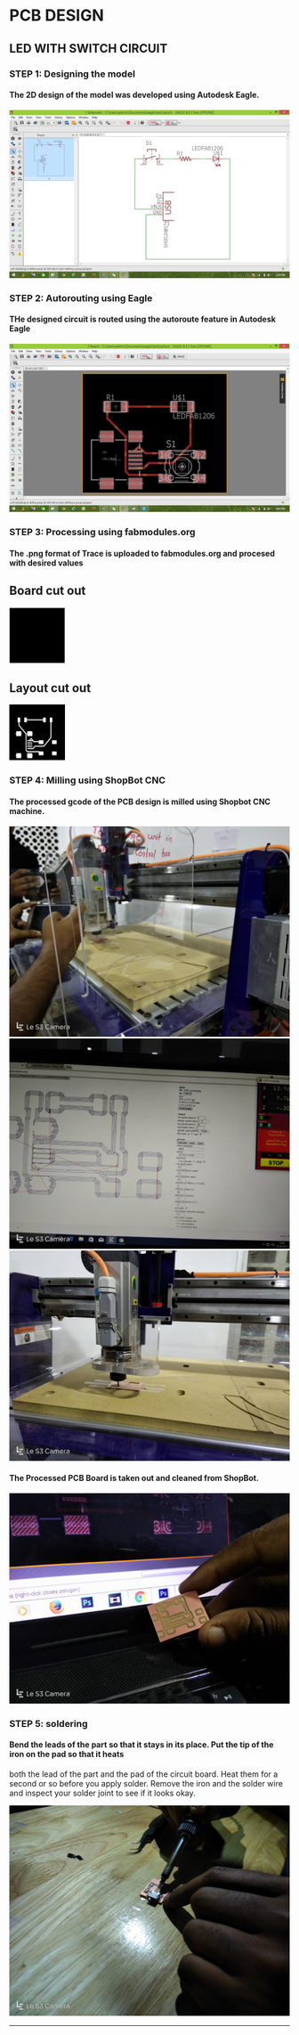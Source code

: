# PCB DESIGN

## LED WITH SWITCH CIRCUIT

### STEP 1: Designing the model

#### The 2D design of the model was developed using Autodesk Eagle.


<img src="40.jpg">


### STEP 2: Autorouting using Eagle

#### THe designed circuit is routed using the autoroute feature in Autodesk Eagle


<img src="41.jpg">


### STEP 3: Processing using fabmodules.org

#### The .png format of Trace is uploaded to fabmodules.org and procesed with desired values


## Board cut out
<img src="4A.png" height="100" width="100">

## Layout cut out
<img src="4B.png" height="100" width="100">



### STEP 4: Milling using ShopBot CNC

#### The processed gcode of the PCB design is milled using Shopbot CNC machine.


<img src="42.jpg">


<img src="43.jpg">


<img src="44.jpg">


#### The Processed PCB Board is taken out and cleaned from ShopBot.


<img src="45.jpg">






### STEP 5: soldering

#### Bend the leads of the part so that it stays in its place. Put the tip of the iron on the pad so that it heats 
both the lead of the part and the pad of the circuit board. Heat them for a second or so before you apply solder.
Remove the iron and the solder wire and inspect your solder joint to see if it looks okay.


<img src="47.jpg">


----

